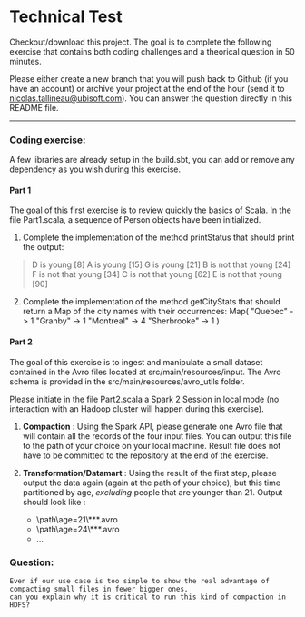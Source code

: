 # Technical Test

Checkout/download this project. The goal is to complete the following exercise that contains both coding challenges and
a theorical question in 50 minutes.

Please either create a new branch that you will push back to Github (if you have an account) or archive your project at the end of the hour
(send it to nicolas.tallineau@ubisoft.com). You can answer the question directly in this README file.

--------

### Coding exercise:

A few libraries are already setup in the build.sbt, you can add or remove any dependency as you wish during this
exercise.

#### Part 1

The goal of this first exercise is to review quickly the basics of Scala. In the file Part1.scala, a sequence of Person objects
have been initialized.

1. Complete the implementation of the method printStatus that should print the output:
> D is young [8]
> A is young [15]
> G is young [21]
> B is not that young [24]
> F is not that young [34]
> C is not that young [62]
> E is not that young [90]

2. Complete the implementation of the method getCityStats that should return a Map of the city names with their occurrences:
Map(
    "Quebec" -> 1
    "Granby" -> 1
    "Montreal" -> 4
    "Sherbrooke" -> 1
)


#### Part 2

The goal of this exercise is to ingest and manipulate a small dataset contained in the Avro files located at
src/main/resources/input. The Avro schema is provided in the src/main/resources/avro_utils folder.

Please initiate in the file Part2.scala a Spark 2 Session in local mode (no interaction with an Hadoop cluster will happen during this
exercise).

1. **Compaction** : Using the Spark API, please generate one Avro file that will contain all the records of the four
 input files. You can output this file to the path of your choice on your local machine. Result file does not have to be committed to the
 repository at the end of the exercise.

2. **Transformation/Datamart** : Using the result of the first step, please output the data again (again at the path
 of your choice), but this time partitioned by age, *excluding* people that are younger than 21. Output should look
 like :

    - \path\age=21\\***.avro
    - \path\age=24\\***.avro
    - ...


### Question:

    Even if our use case is too simple to show the real advantage of compacting small files in fewer bigger ones,
    can you explain why it is critical to run this kind of compaction in HDFS?


